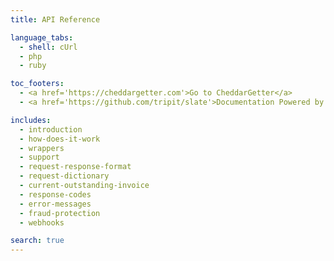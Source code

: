 ```yaml
---
title: API Reference

language_tabs:
  - shell: cUrl
  - php
  - ruby

toc_footers:
  - <a href='https://cheddargetter.com'>Go to CheddarGetter</a>
  - <a href='https://github.com/tripit/slate'>Documentation Powered by Slate</a>

includes:
  - introduction
  - how-does-it-work
  - wrappers
  - support
  - request-response-format
  - request-dictionary
  - current-outstanding-invoice
  - response-codes
  - error-messages
  - fraud-protection
  - webhooks

search: true
---
```

